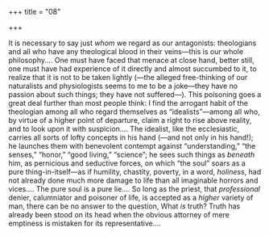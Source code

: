 +++
title = "08"

+++

It is necessary to say just *whom* we regard as our antagonists: theologians and all who have any theological blood in their veins—this is our whole philosophy.... One must have faced that menace at close hand, better still, one must have had experience of it directly and almost succumbed to it, to realize that it is not to be taken lightly \(—the alleged free-thinking of our naturalists and physiologists seems to me to be a joke—they have no passion about such things; they have not suffered—\). This poisoning goes a great deal further than most people think: I find the arrogant habit of the theologian among all who regard themselves as “idealists”—among all who, by virtue of a higher point of departure, claim a right to rise above reality, and to look upon it with suspicion.... The idealist, like the ecclesiastic, carries all sorts of lofty concepts in his hand \(—and not only in his hand\!\); he launches them with benevolent contempt against “understanding,” “the senses,” “honor,” “good living,” “science”; he sees such things as *beneath* him, as pernicious and seductive forces, on which “the soul” soars as a pure thing-in-itself—as if humility, chastity, poverty, in a word, *holiness*, had not already done much more damage to life than all imaginable horrors and vices.... The pure soul is a pure lie.... So long as the priest, that *professional* denier, calumniator and poisoner of life, is accepted as a *higher* variety of man, there can be no answer to the question, What *is* truth? Truth has already been stood on its head when the obvious attorney of mere emptiness is mistaken for its representative....
